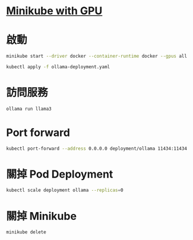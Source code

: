 # [Minikube with GPU](https://minikube.sigs.k8s.io/docs/tutorials/nvidia/)

# 啟動
```bash
minikube start --driver docker --container-runtime docker --gpus all

kubectl apply -f ollama-deployment.yaml
```

# 訪問服務
```bash
ollama run llama3
```

# Port forward
```bash
kubectl port-forward --address 0.0.0.0 deployment/ollama 11434:11434
```

# 關掉 Pod Deployment
```bash
kubectl scale deployment ollama --replicas=0
```

# 關掉 Minikube
```bash
minikube delete
```